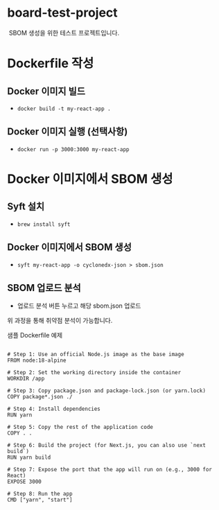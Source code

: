 # board-test-project

 SBOM 생성을 위한 테스트 프로젝트입니다.

# Dockerfile 작성

## Docker 이미지 빌드
- `docker build -t my-react-app .`
## Docker 이미지 실행 (선택사항)
- `docker run -p 3000:3000 my-react-app`

# Docker 이미지에서 SBOM 생성
## Syft 설치
- `brew install syft`
## Docker 이미지에서 SBOM 생성
- `syft my-react-app -o cyclonedx-json > sbom.json`
## SBOM 업로드 분석
- 업로드 분석 버튼 누르고 해당 sbom.json 업로드

위 과정을 통해 취약점 분석이 가능합니다.

샘플 Dockerfile 예제

```

# Step 1: Use an official Node.js image as the base image
FROM node:18-alpine

# Step 2: Set the working directory inside the container
WORKDIR /app

# Step 3: Copy package.json and package-lock.json (or yarn.lock)
COPY package*.json ./

# Step 4: Install dependencies
RUN yarn

# Step 5: Copy the rest of the application code
COPY . .

# Step 6: Build the project (for Next.js, you can also use `next build`)
RUN yarn build

# Step 7: Expose the port that the app will run on (e.g., 3000 for React)
EXPOSE 3000

# Step 8: Run the app
CMD ["yarn", "start"]

```













